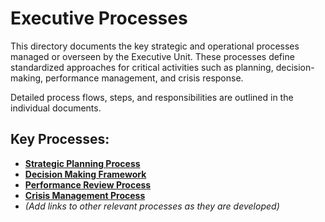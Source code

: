 # Executive Processes

This directory documents the key strategic and operational processes managed or overseen by the Executive Unit. These processes define standardized approaches for critical activities such as planning, decision-making, performance management, and crisis response.

Detailed process flows, steps, and responsibilities are outlined in the individual documents.

## Key Processes:

*   [**Strategic Planning Process**](./StrategicPlanningProcess.md)
*   [**Decision Making Framework**](./DecisionMakingFramework.md)
*   [**Performance Review Process**](./PerformanceReviewProcess.md)
*   [**Crisis Management Process**](./CrisisManagementProcess.md)
*   *(Add links to other relevant processes as they are developed)* 